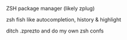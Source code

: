 ZSH package manager
(likely zplug)

zsh fish like autocompletion, history & highlight

ditch .zprezto and do my own zsh confs
